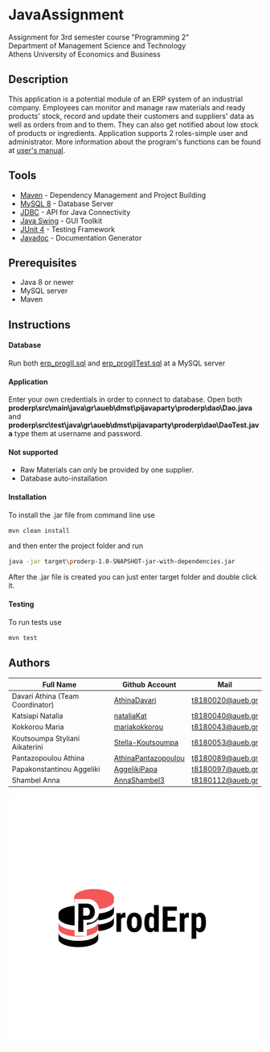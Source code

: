 # JavaAssignment
Assignment for 3rd semester course "Programming 2" <br />
Department of Management Science and Technology <br />
Athens University of Economics and Business

## Description
This application is a potential module of an ERP system of an industrial company. Employees can monitor and manage raw materials and ready products' stock, record and update their customers and suppliers' data as well as orders from and to them. They can also get notified about low stock of products or ingredients. Application supports 2 roles-simple user and administrator. More information about the program's functions can be found at [user's manual](http://prometheus.dmst.aueb.gr/~nkatsiapi/proderp/help.html). 

## Tools
* [Maven](https://maven.apache.org/) - Dependency Management and Project Building
* [MySQL 8](https://www.mysql.com/) - Database Server
* [JDBC](https://www.oracle.com/technetwork/java/javase/tech/index-jsp-136101.html) - API for Java Connectivity
* [Java Swing](https://docs.oracle.com/javase/tutorial/uiswing/index.html) - GUI Toolkit
* [JUnit 4](https://junit.org/junit4/) - Testing Framework
* [Javadoc](https://docs.oracle.com/javase/8/docs/technotes/tools/windows/javadoc.html) - Documentation Generator

## Prerequisites
* Java 8 or newer
* MySQL server
* Maven

## Instructions
#### Database
Run both [erp_progII.sql](https://github.com/AthinaDavari/JavaAssignment/blob/master/erp_progII.sql) and [erp_progIITest.sql](https://github.com/AthinaDavari/JavaAssignment/blob/master/erp_progIITest.sql) at a MySQL server
#### Application
Enter your own credentials in order to connect to database. Open both <b>proderp\src\main\java\gr\aueb\dmst\pijavaparty\proderp\dao\Dao.java</b> and <b>proderp\src\test\java\gr\aueb\dmst\pijavaparty\proderp\dao\DaoTest.java</b> type them at username and password.
#### Not supported
* Raw Materials can only be provided by one supplier.
* Database auto-installation
#### Installation
To install the .jar file from command line use 
```bash
mvn clean install
```
and then enter the project folder and run 
```bash
java -jar target\proderp-1.0-SNAPSHOT-jar-with-dependencies.jar
```
After the .jar file is created you can just enter target folder and double click it.
#### Testing
To run tests use
```bash
mvn test
```
## Authors
| Full Name | Github Account | Mail |
| --- | --- | --- |
| Davari Athina (Team Coordinator) | [AthinaDavari](https://github.com/AthinaDavari) | t8180020@aueb.gr |
| Katsiapi Natalia | [nataliaKat](https://github.com/nataliaKat) | t8180040@aueb.gr |
| Kokkorou Maria | [mariakokkorou](https://github.com/mariakokkorou) | t8180043@aueb.gr |
| Koutsoumpa Styliani Aikaterini | [Stella-Koutsoumpa](https://github.com/Stella-Koutsoumpa) | t8180053@aueb.gr |
| Pantazopoulou Athina | [AthinaPantazopoulou](https://github.com/AthinaPantazopoulou) | t8180089@aueb.gr |
| Papakonstantinou Aggeliki | [AggelikiPapa](https://github.com/AggelikiPapa) | t8180097@aueb.gr |
| Shambel Anna | [AnnaShambel3](https://github.com/AnnaShambel3) | t8180112@aueb.gr ||

![Proderp logo](https://github.com/AthinaDavari/JavaAssignment/blob/master/proderp/src/main/resources/ProdErp_Logo.png)
